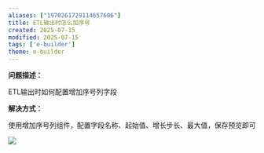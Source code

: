 ```yaml
---
aliases: ["1970261729114657606"]
title: ETL输出时怎么加序号
created: 2025-07-15
modified: 2025-07-15
tags: ['e-builder']
theme: e-builder
---
```


**问题描述：**

ETL输出时如何配置增加序号列字段

**解决方式：**

使用增加序号列组件，配置字段名称、起始值、增长步长、最大值，保存预览即可

![](https://myhelpdoc.oss-cn-heyuan.aliyuncs.com/mdimages/7d97b357d7d2c85e67dd3c1c1f9db030.jpg)